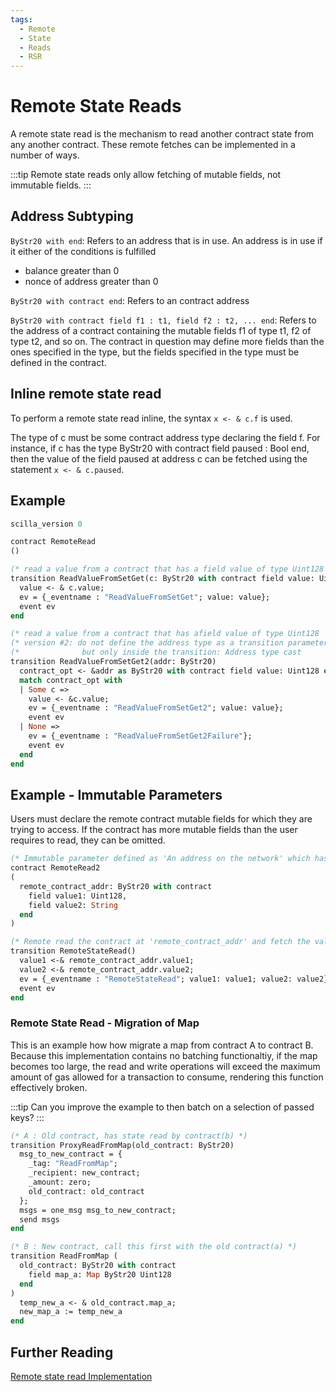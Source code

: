 ```yaml
---
tags:
  - Remote
  - State
  - Reads
  - RSR
---
```


# Remote State Reads

A remote state read is the mechanism to read another contract state from any another contract. These remote fetches can be implemented in a number of ways.

:::tip
Remote state reads only allow fetching of mutable fields, not immutable fields.
:::

## Address Subtyping

```ByStr20 with end```: Refers to an address that is in use. An address is in use if it either of the conditions is fulfilled
- balance greater than 0
- nonce of address greater than 0

```ByStr20 with contract end```: Refers to an contract address

```ByStr20 with contract field f1 : t1, field f2 : t2, ... end```: Refers to the address of a contract containing the mutable fields f1 of type t1, f2 of type t2, and so on. The contract in question may define more fields than the ones specified in the type, but the fields specified in the type must be defined in the contract.

## Inline remote state read

To perform a remote state read inline, the syntax  ```x <- & c.f``` is used.

The type of c must be some contract address type declaring the field f. For instance, if c has the type ByStr20 with contract field paused : Bool end, then the value of the field paused at address c can be fetched using the statement ```x <- & c.paused```.

## Example

```ocaml
scilla_version 0

contract RemoteRead
()

(* read a value from a contract that has a field value of type Uint128  *)
transition ReadValueFromSetGet(c: ByStr20 with contract field value: Uint128 end)
  value <- & c.value;
  ev = {_eventname : "ReadValueFromSetGet"; value: value};
  event ev
end

(* read a value from a contract that has afield value of type Uint128   *)
(* version #2: do not define the address type as a transition parameter *)
(*              but only inside the transition: Address type cast       *)
transition ReadValueFromSetGet2(addr: ByStr20)
  contract_opt <- &addr as ByStr20 with contract field value: Uint128 end;
  match contract_opt with
  | Some c =>
    value <- &c.value;
    ev = {_eventname : "ReadValueFromSetGet2"; value: value};
    event ev
  | None => 
    ev = {_eventname : "ReadValueFromSetGet2Failure"};
    event ev
  end
end
```

## Example - Immutable Parameters

Users must declare the remote contract mutable fields for which they are trying to access. If the contract has more mutable fields than the user requires to read, they can be omitted.

```ocaml
(* Immutable parameter defined as 'An address on the network' which has fields value1, value2 *)
contract RemoteRead2
(
  remote_contract_addr: ByStr20 with contract
    field value1: Uint128,
    field value2: String
  end 
)

(* Remote read the contract at 'remote_contract_addr' and fetch the values into value1, value2 *)
transition RemoteStateRead()
  value1 <-& remote_contract_addr.value1;
  value2 <-& remote_contract_addr.value2;
  ev = {_eventname : "RemoteStateRead"; value1: value1; value2: value2};
  event ev
end
```

### Remote State Read - Migration of Map

This is an example how how migrate a map from contract A to contract B.
Because this implementation contains no batching functionaltiy, if the map becomes too large, the read and write operations will exceed the maximum amount of gas allowed for a transaction to consume, rendering this function effectively broken.

:::tip
Can you improve the example to then batch on a selection of passed keys?
:::

```ocaml
(* A : Old contract, has state read by contract(b) *)
transition ProxyReadFromMap(old_contract: ByStr20)
  msg_to_new_contract = { 
    _tag: "ReadFromMap"; 
    _recipient: new_contract;
    _amount: zero;
    old_contract: old_contract 
  };
  msgs = one_msg msg_to_new_contract;
  send msgs
end

(* B : New contract, call this first with the old contract(a) *)
transition ReadFromMap (
  old_contract: ByStr20 with contract 
    field map_a: Map ByStr20 Uint128
  end
)
  temp_new_a <- & old_contract.map_a;
  new_map_a := temp_new_a
end
```

## Further Reading

[Remote state read Implementation](https://github.com/Zilliqa/scilla/pull/1014/files)
